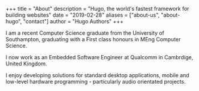 +++
title = "About"
description = "Hugo, the world's fastest framework for building websites"
date = "2019-02-28"
aliases = ["about-us", "about-hugo", "contact"]
author = "Hugo Authors"
+++

I am a recent Computer Science graduate from the University of Southampton, graduating with a First class honours in MEng Computer Science.

I now work as an Embedded Software Engineer at Qualcomm in Cambrdige, United Kingdom.

I enjoy developing solutions for standard desktop applications, mobile and low-level hardware programming - particularly audio orientated projects.

